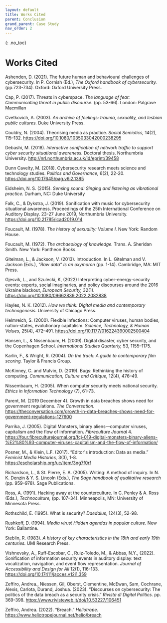 ```yaml
---
layout: default
title: Works Cited
parent: Conclusion
grand_parent: Case Study
nav_order: 2
---
```


<!-- 
This page is an example lesson template.
Add, edit, or remove any content below for the workshop in question. -->

<!-- Putting a {: .no_toc} above a header removes it from the table of contents -->

{: .no_toc}  
# Works Cited

Ashenden, D. (2021). The future human and behavioural challenges of cybersecurity. In P. Cornish (Ed.), <em> The Oxford handbook of cybersecurity. </em> (pp.723-734). Oxford: Oxford 	University Press. 

Cap, P. (2017). Threats in cyberspace. <em> The language of fear: Communicating threat in public discourse. </em> (pp. 53-66). London: Palgrave Macmillan 

Cvetkovich, A. (2003). <em> An archive of feelings: trauma, sexuality, and lesbian public cultures. </em> Duke University Press.  

Couldry, N. (2004). Theorising media as practice. <em> Social Semiotics, </em> 14(2), 115–132. https://doi.org/10.1080/1035033042000238295 

Debashi, M. (2018). <em> Interactive sonification of network traffic to support cyber security situational awareness. </em> Doctoral thesis. Northumbria University. http://nrl.northumbria.ac.uk/id/eprint/39458  

Dunn Cavelty, M. (2018). Cybersecurity research meets science and technology studies. <em> Politics and Governance, </em> 6(2), 22-20. https://doi.org/10.17645/pag.v6i2.1385 

Eidsheim, N. S. (2015). <em> Sensing sound: Singing and listening as vibrational practice. </em> Durham, NC: Duke University 

Falk, C., & Dykstra, J. (2019). Sonification with music for cybersecurity situational awareness. Proceedings of the 25th International Conference on Auditory Display. 23-27 June 2019, Northumbria University. https://doi.org/10.21785/icad2019.014  

Foucault, M. (1978). <em> The history of sexuality: Volume I. </em> New York: Random House.   

Foucault, M. (1972). <em> The archaeology of knowledge. </em> Trans. A. Sheridan Smith. New York:  Pantheon Books. 

Gitelman, L., & Jackson, V. (2013). Introduction. In L. Gitelman and V. Jackson (Eds.), <em> “Raw data” Is an oxymoron </em> (pp. 1-14). Cambridge, MA: MIT Press. 

Gjesvik, L., and Szulecki, K, (2022) Interpreting cyber-energy-security events: experts, social imaginaries, and policy discourses around the 2016 Ukraine blackout, <em> European Security, </em> 32(1). https://doi.org/10.1080/09662839.2022.2082838 

Hayles, N. K. (2012). <em> How we think: Digital media and contemporary technogenesis. </em> University of Chicago Press. 

Helmreich, S. (2000). Flexible infections: Computer viruses, human bodies, nation-states, evolutionary capitalism. <em> Science, Technology, & Human Values, </em> 25(4), 472–491. https://doi.org/10.1177/016224390002500404 

Hansen, L., & Nissenbaum, H. (2009). Digital disaster, cyber security, and the Copenhagen School. <em> International Studies Quarterly, </em> 53, 1155–1175. 

Karlin, F., & Wright, R. (2004). <em> On the track: A guide to contemporary film scoring. </em> Taylor & Francis Group. 

McKinney, C. and Mulvin, D. (2019). Bugs: Rethinking the history of computing. <em> Communication, Culture and Critique, </em> 12(4), 476–49. 

Nissembaum, H. (2005). When computer security meets national security. <em> Ethics in Information Technology </em> (7), 61-73. 

Parent, M. (2019 December 4). Growth in data breaches shows need for government regulations. <em> The Conversation. </em> https://theconversation.com/growth-in-data-breaches-shows-need-for-government-regulations-127600 

Parrika, J. (2005). Digital Monsters, binary aliens—computer viruses, capitalism and the flow of information. <em> Fibreculture Journal </em> 4. https://four.fibreculturejournal.org/fcj-019-digital-monsters-binary-aliens-%E2%80%93-computer-viruses-capitalism-and-the-flow-of-information/  

Posner, M., & Klein, L.F. (2017). “Editor's introduction: Data as media.” <em> Feminist Media Histories, </em> 3(3), 1-8. https://escholarship.org/uc/item/3ng7f0rf  

Richardson, L., & St. Pierre, E. A. (2005). Writing: A method of inquiry. In N. K. Denzin & Y. S. Lincoln (Eds.), <em> The Sage handbook of qualitative research </em> (pp. 959–978). Sage Publications. 

Ross, A. (1991). Hacking away at the counterculture. In C. Penley & A. Ross (Eds.), <em>	Technoculture, </em> (pp. 107–34). Minneapolis, MN: University of Minnesota Press. 
 
Rothschild, E. (1995). What is security? <em> Daedalus, </em> 124(3), 52-98. 

Rushkoff, D. (1994). <em> Media virus! Hidden agendas in popular culture. </em> New York: Ballantine.   

Steblin, R. (1983). <em> A history of key characteristics in the 18th and early 19th centuries. </em> UMI Research Press. 

Vishnevsky, A., Ruff-Escobar, C., Ruiz-Toledo, M., & Abbas, N.Y., (2022). Sonification of information security events in auditory display: text vocalization, navigation, and event flow representation. <em> Journal of Accessibility and Design for All </em> 12(1), 116-133. https://doi.org/10.17411/jacces.v12i1.359  

Zeffiro, Andrea., Niessen, Gil, Oberst, Clementine, McEwan, Sam, Cochrane, Alexis, Carlota, Durand, Joshua. (2023). “Discourses on cybersecurity: The politics of the data breach as a security crisis.” <em> Rivista di Digital Politics. </em> pp. 369-398. https://www.rivisteweb.it/doi/10.53227/106451 

Zeffiro, Andrea. (2022). “Breach.” <em> Heliotrope. </em> https://www.heliotropejournal.net/helio/breach 
